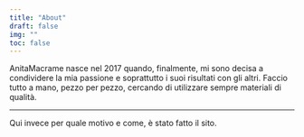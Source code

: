 ```yaml
---
title: "About"
draft: false
img: ""
toc: false
---
```


AnitaMacrame nasce nel 2017 quando, finalmente, mi sono decisa a condividere la mia passione e soprattutto i suoi risultati con gli altri. Faccio tutto a mano, pezzo per pezzo, cercando di utilizzare sempre materiali di qualità.

***

Qui invece per quale motivo e come, è stato fatto il sito.